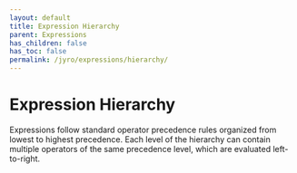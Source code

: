 ```yaml
---
layout: default
title: Expression Hierarchy
parent: Expressions
has_children: false
has_toc: false
permalink: /jyro/expressions/hierarchy/
---
```


# Expression Hierarchy

Expressions follow standard operator precedence rules organized from lowest to highest precedence. Each level of the hierarchy can contain multiple operators of the same precedence level, which are evaluated left-to-right.